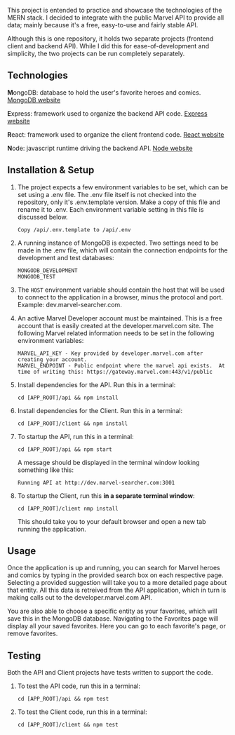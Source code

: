 This project is entended to practice and showcase the technologies of the MERN stack.  I decided to integrate with the public Marvel API to provide all data; mainly because it's a free, easy-to-use and fairly stable API. 

Although this is one repository, it holds two separate projects (frontend client and backend API).  While I did this for ease-of-development and simplicity, the two projects can be run completely separately.

## Technologies

**M**ongoDB: database to hold the user's favorite heroes and comics.
[MongoDB website](https://www.mongodb.com/ "Official MongoDB website")

**E**xpress: framework used to organize the backend API code.
[Express website](https://expressjs.com/ "Official Express Website")

**R**eact: framework used to organize the client frontend code.
[React website](https://reactjs.org/ "Official React Website")

**N**ode: javascript runtime driving the backend API.
[Node website](https://nodejs.org/en/ "Official Node Website")

## Installation & Setup

1. The project expects a few environment variables to be set, which can be set using a .env file.  The .env file itself is not checked into the repository, only it's .env.template version.  Make a copy of this file and rename it to .env.  Each environment variable setting in this file is discussed below.
   
   ```
   Copy /api/.env.template to /api/.env
   ```
1. A running instance of MongoDB is expected.  Two settings need to be made in the .env file, which will contain the connection endpoints for the development and test databases:
   
   ```
   MONGODB_DEVELOPMENT
   MONGODB_TEST
   ```
1. The `HOST` environment variable should contain the host that will be used to connect to the application in a browser, minus the protocol and port.  Example: dev.marvel-searcher.com.
1. An active Marvel Developer account must be maintained.  This is a free account that is easily created at the developer.marvel.com site.  The following Marvel related information needs to be set in the following environment variables:

   ```
   MARVEL_API_KEY - Key provided by developer.marvel.com after creating your account.
   MARVEL_ENDPOINT - Public endpoint where the marvel api exists.  At time of writing this: https://gateway.marvel.com:443/v1/public
   ```
1. Install dependencies for the API.  Run this in a terminal:

   ```
   cd [APP_ROOT]/api && npm install
   ```
1. Install dependencies for the Client.  Run this in a terminal:

   ```
   cd [APP_ROOT]/client && npm install
   ```
1. To startup the API, run this in a terminal:

   ```
   cd [APP_ROOT]/api && npm start
   ```
   A message should be displayed in the terminal window looking something like this:
   
   ```
   Running API at http://dev.marvel-searcher.com:3001
   ```
1. To startup the Client, run this **in a separate terminal window**:

   ```
   cd [APP_ROOT]/client nmp install
   ```
   This should take you to your default browser and open a new tab running the application.
   
## Usage
Once the application is up and running, you can search for Marvel heroes and comics by typing in the provided search box on each respective page.  Selecting a provided suggestion will take you to a more detailed page about that entity.  All this data is retreived from the API application, which in turn is making calls out to the developer.marvel.com API.

You are also able to choose a specific entity as your favorites, which will save this in the MongoDB database.  Navigating to the Favorites page will display all your saved favorites.  Here you can go to each favorite's page, or remove favorites.

## Testing
Both the API and Client projects have tests written to support the code.

1. To test the API code, run this in a terminal:

   ```
   cd [APP_ROOT]/api && npm test
   ```
1. To test the Client code, run this in a terminal:

   ```
   cd [APP_ROOT]/client && npm test
   ```
   
